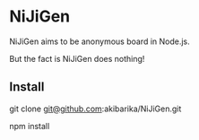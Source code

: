 # NiJiGen

NiJiGen aims to be anonymous board in Node.js.

But the fact is NiJiGen does nothing!

## Install

git clone git@github.com:akibarika/NiJiGen.git

npm install

